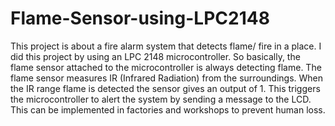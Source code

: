 # Flame-Sensor-using-LPC2148
This project is about a fire alarm system that detects flame/ fire in a place. I did this project by using an LPC 2148 microcontroller. So basically, the flame sensor attached to the microcontroller is always detecting flame. The flame sensor measures IR (Infrared Radiation) from the surroundings. When the IR range flame is detected the sensor gives an output of 1. This triggers the microcontroller to alert the system by sending a message to the LCD. This can be implemented in factories and workshops to prevent human loss.
